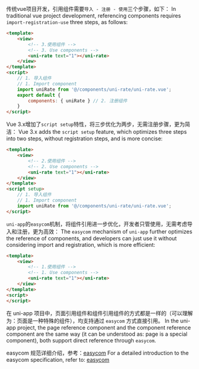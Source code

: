 传统vue项目开发，引用组件需要`导入 - 注册 - 使用`三个步骤，如下：
In traditional vue project development, referencing components requires `import-registration-use` three steps, as follows:

```html
<template>
	<view>
		<!-- 3.使用组件 -->
		<!-- 3. Use components -->
		<uni-rate text="1"></uni-rate>
	</view>
</template>
<script>
	// 1. 导入组件
	// 1. Import component
	import uniRate from '@/components/uni-rate/uni-rate.vue';
	export default {
		components: { uniRate } // 2. 注册组件
	}
</script>
```

Vue 3.x增加了`script setup`特性，将三步优化为两步，无需注册步骤，更为简洁：
Vue 3.x adds the `script setup` feature, which optimizes three steps into two steps, without registration steps, and is more concise:

```html
<template>
	<view>
		<!-- 2.使用组件 -->
		<!-- 2. Use components -->
		<uni-rate text="1"></uni-rate>
	</view>
</template>
<script setup>
	// 1. 导入组件
	// 1. Import component
	import uniRate from '@/components/uni-rate/uni-rate.vue';
</script>
```

`uni-app`的`easycom`机制，将组件引用进一步优化，开发者只管使用，无需考虑导入和注册，更为高效：
The `easycom` mechanism of `uni-app` further optimizes the reference of components, and developers can just use it without considering import and registration, which is more efficient:


```html
<template>
	<view>
		<!-- 1.使用组件 -->
		<!-- 1. Use components -->
		<uni-rate text="1"></uni-rate>
	</view>
</template>
<script>
</script>
```

在 uni-app 项目中，页面引用组件和组件引用组件的方式都是一样的（可以理解为：页面是一种特殊的组件），均支持通过 `easycom` 方式直接引用。
In the uni-app project, the page reference component and the component reference component are the same way (it can be understood as: page is a special component), both support direct reference through `easycom`.

easycom 规范详细介绍，参考：[easycom](/collocation/pages.html#easycom)
For a detailed introduction to the easycom specification, refer to: [easycom](/collocation/pages.html#easycom)
